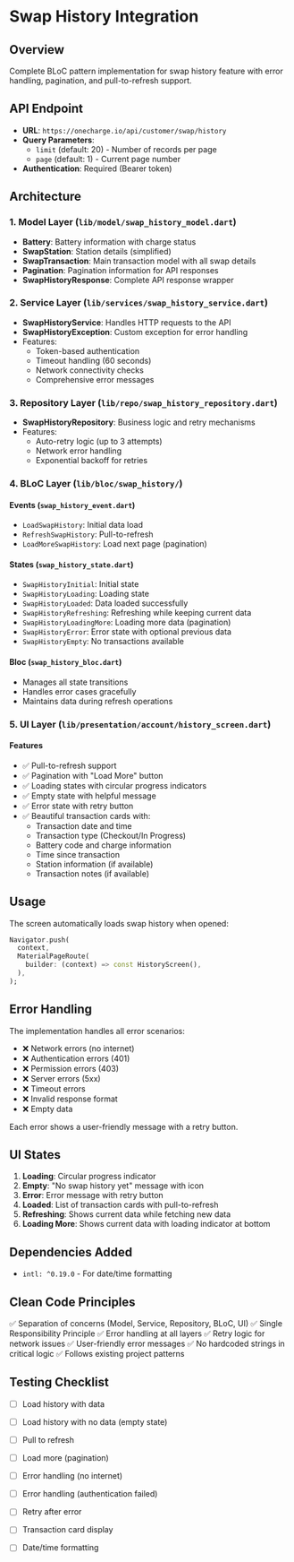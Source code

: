# Swap History Integration

## Overview
Complete BLoC pattern implementation for swap history feature with error handling, pagination, and pull-to-refresh support.

## API Endpoint
- **URL**: `https://onecharge.io/api/customer/swap/history`
- **Query Parameters**: 
  - `limit` (default: 20) - Number of records per page
  - `page` (default: 1) - Current page number
- **Authentication**: Required (Bearer token)

## Architecture

### 1. Model Layer (`lib/model/swap_history_model.dart`)
- **Battery**: Battery information with charge status
- **SwapStation**: Station details (simplified)
- **SwapTransaction**: Main transaction model with all swap details
- **Pagination**: Pagination information for API responses
- **SwapHistoryResponse**: Complete API response wrapper

### 2. Service Layer (`lib/services/swap_history_service.dart`)
- **SwapHistoryService**: Handles HTTP requests to the API
- **SwapHistoryException**: Custom exception for error handling
- Features:
  - Token-based authentication
  - Timeout handling (60 seconds)
  - Network connectivity checks
  - Comprehensive error messages

### 3. Repository Layer (`lib/repo/swap_history_repository.dart`)
- **SwapHistoryRepository**: Business logic and retry mechanisms
- Features:
  - Auto-retry logic (up to 3 attempts)
  - Network error handling
  - Exponential backoff for retries

### 4. BLoC Layer (`lib/bloc/swap_history/`)

#### Events (`swap_history_event.dart`)
- `LoadSwapHistory`: Initial data load
- `RefreshSwapHistory`: Pull-to-refresh
- `LoadMoreSwapHistory`: Load next page (pagination)

#### States (`swap_history_state.dart`)
- `SwapHistoryInitial`: Initial state
- `SwapHistoryLoading`: Loading state
- `SwapHistoryLoaded`: Data loaded successfully
- `SwapHistoryRefreshing`: Refreshing while keeping current data
- `SwapHistoryLoadingMore`: Loading more data (pagination)
- `SwapHistoryError`: Error state with optional previous data
- `SwapHistoryEmpty`: No transactions available

#### Bloc (`swap_history_bloc.dart`)
- Manages all state transitions
- Handles error cases gracefully
- Maintains data during refresh operations

### 5. UI Layer (`lib/presentation/account/history_screen.dart`)

#### Features
- ✅ Pull-to-refresh support
- ✅ Pagination with "Load More" button
- ✅ Loading states with circular progress indicators
- ✅ Empty state with helpful message
- ✅ Error state with retry button
- ✅ Beautiful transaction cards with:
  - Transaction date and time
  - Transaction type (Checkout/In Progress)
  - Battery code and charge information
  - Time since transaction
  - Station information (if available)
  - Transaction notes (if available)

## Usage

The screen automatically loads swap history when opened:

```dart
Navigator.push(
  context,
  MaterialPageRoute(
    builder: (context) => const HistoryScreen(),
  ),
);
```

## Error Handling

The implementation handles all error scenarios:
- ❌ Network errors (no internet)
- ❌ Authentication errors (401)
- ❌ Permission errors (403)
- ❌ Server errors (5xx)
- ❌ Timeout errors
- ❌ Invalid response format
- ❌ Empty data

Each error shows a user-friendly message with a retry button.

## UI States

1. **Loading**: Circular progress indicator
2. **Empty**: "No swap history yet" message with icon
3. **Error**: Error message with retry button
4. **Loaded**: List of transaction cards with pull-to-refresh
5. **Refreshing**: Shows current data while fetching new data
6. **Loading More**: Shows current data with loading indicator at bottom

## Dependencies Added
- `intl: ^0.19.0` - For date/time formatting

## Clean Code Principles
✅ Separation of concerns (Model, Service, Repository, BLoC, UI)
✅ Single Responsibility Principle
✅ Error handling at all layers
✅ Retry logic for network issues
✅ User-friendly error messages
✅ No hardcoded strings in critical logic
✅ Follows existing project patterns

## Testing Checklist
- [ ] Load history with data
- [ ] Load history with no data (empty state)
- [ ] Pull to refresh
- [ ] Load more (pagination)
- [ ] Error handling (no internet)
- [ ] Error handling (authentication failed)
- [ ] Retry after error
- [ ] Transaction card display
- [ ] Date/time formatting

